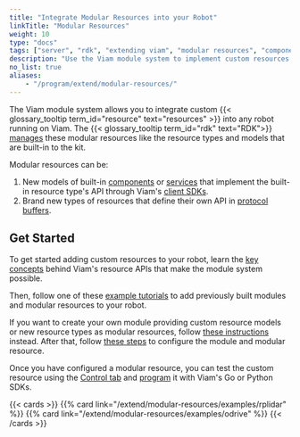 ```yaml
---
title: "Integrate Modular Resources into your Robot"
linkTitle: "Modular Resources"
weight: 10
type: "docs"
tags: ["server", "rdk", "extending viam", "modular resources", "components", "services"]
description: "Use the Viam module system to implement custom resources that can be included in any Viam-powered robot."
no_list: true
aliases:
    - "/program/extend/modular-resources/"
---
```


The Viam module system allows you to integrate custom {{< glossary_tooltip term_id="resource" text="resources" >}} into any robot running on Viam.
The {{< glossary_tooltip term_id="rdk" text="RDK">}} [manages](/extend/modular-resources/key-concepts/) these modular resources like the resource types and models that are built-in to the kit.

Modular resources can be:

1. New models of built-in [components](/components/) or [services](/services/) that implement the built-in resource type's API through Viam's [client SDKs](/program/apis/).
2. Brand new types of resources that define their own API in [protocol buffers](https://developers.google.com/protocol-buffers).

## Get Started

To get started adding custom resources to your robot, learn the [key concepts](/extend/modular-resources/key-concepts/) behind Viam's resource APIs that make the module system possible.

Then, follow one of these [example tutorials](/extend/modular-resources/examples/) to add previously built modules and modular resources to your robot.

If you want to create your own module providing custom resource models or new resource types as modular resources, follow [these instructions](/extend/modular-resources/create/) instead.
After that, follow [these steps](/extend/modular-resources/configure/) to configure the module and modular resource.

Once you have configured a modular resource, you can test the custom resource using the [Control tab](/manage/fleet/#remote-control) and [program](/program/) it with Viam's Go or Python SDKs.

{{< cards >}}
    {{% card link="/extend/modular-resources/examples/rplidar" %}}
    {{% card link="/extend/modular-resources/examples/odrive" %}}
{{< /cards >}}
